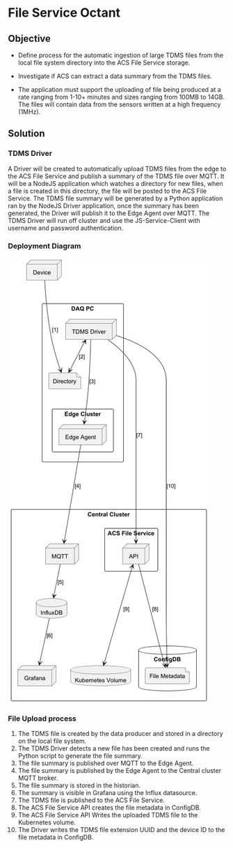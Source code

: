 
# File Service Octant

## Objective

- Define process for the automatic ingestion of large TDMS files from the local file system directory into
the ACS File Service storage.

- Investigate if ACS can extract a data summary from the TDMS files.

- The application must support the uploading of file being produced at a rate ranging from 1-10+ minutes and sizes ranging from 100MB to 14GB.
The files will contain data from the sensors written at a high frequency (1MHz).
 
## Solution

### TDMS Driver
A Driver will be created to automatically upload TDMS files from the edge to the ACS File Service and publish a summary of the TDMS file over MQTT.
It will be a NodeJS application which watches a directory for new files, when a file is created in this directory, the file will be
posted to the ACS File Service. The TDMS file summary will be generated by a Python application ran by the NodeJS Driver application,
once the summary has been generated, the Driver will publish it to the Edge Agent over MQTT. The TDMS Driver will run off cluster 
and use the JS-Service-Client with username and password authentication.

### Deployment Diagram 
![Deployment Diagram](deployment_v2.png)

### File Upload process

1. The TDMS file is created by the data producer and stored in a directory on the local file system.  
2. The TDMS Driver detects a new file has been created and runs the Python script to generate the file summary.
3. The file summary is published over MQTT to the Edge Agent. 
4. The file summary is published by the Edge Agent to the Central cluster MQTT broker.
5. The file summary is stored in the historian. 
6. The summary is visible in Grafana using the Influx datasource.
7. The TDMS file is published to the ACS File Service.
8. The ACS File Service API creates the file metadata in ConfigDB.  
9. The ACS File Service API Writes the uploaded TDMS file to the Kubernetes volume.   
10. The Driver writes the TDMS file extension UUID and the device ID to the file metadata in ConfigDB.

